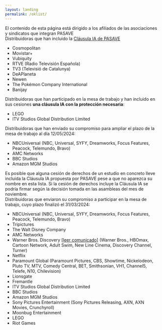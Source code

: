 ```yaml
---
layout: landing
permalink: /oklist/
---
```



<div class="bg-red-500 px-4 py-4 mb-8 text-white text-center font-bold rounded-lg">El contenido de esta página está dirigido a los afiliados de las asociaciones y sindicatos que integran PASAVE</div>

<div class="bg-green-200 p-4">

<div class="text-xl pb-4">Distribuidoras que han incluido la <a href="/clausula" class="font-medium text-blue-600 dark:text-blue-500 hover:underline">Cláusula IA de PASAVE</a></div>
<ul class="list-disc list-inside">
	<li class="font-bold">Cosmopolitan</li>
	<li class="font-bold">Movistar+</li>
	<li class="font-bold">Vubiquity</li>
	<li class="font-bold">RTVE (Radio Televisión Española)</li>
	<li class="font-bold">TV3 (Televisió de Catalunya)</li>
	<li class="font-bold">DeAPlaneta</li>
	<li class="font-bold">Newen</li>
	<li class="font-bold">The Pokémon Company International</li>
	<li class="font-bold">Banijay</li>
</ul>


<div class="text-xl pb-4 pt-8">Distribuidoras que han participado en la mesa de trabajo y han incluido en sus cesiones <b>una cláusula IA con la protección necesaria</b>:</div>
<ul class="list-disc list-inside">
	<li class="font-bold">LEGO</li>
	<li class="font-bold">ITV Studios Global Distribution Limited</li>
</ul>


<div class="text-xl pb-4 pt-8">Distribuidoras que han enviado su compromiso para ampliar el plazo de la mesa de trabajo al día 12/05/2024:</div>
<ul class="list-disc list-inside">
	<li><span class="font-bold">NBCUniversal</span> (NBC, Universal, SYFY, Dreamworks, Focus Features, Peacock, Telemundo, Bravo)</li>
	<li class="font-bold">AMC Networks</li>
	<li class="font-bold">BBC Studios</li>
	<li class="font-bold">Amazon MGM Studios</li>
</ul>


<div class="pt-8 italic">Es posible que alguna cesión de derechos de un estudio en concreto <span class="font-medium">lleve incluida la Cláusula IA propuesta por PASAVE</span> pese a que no aparezca su nombre en esta lista. Si la cesión de derechos incluye la Cláusula IA se podría firmar según la decisión tomada en las asambleas del mes de noviembre.</div>

</div>

<div class="text-gray-300 text-xl pb-4 pt-8">Distribuidoras que enviaron su compromiso a participar en la mesa de trabajo, cuyo plazo finalizó el 31/03/2024:</div>
<ul class="text-gray-300 list-disc list-inside">
	<li><span class="font-bold">NBCUniversal</span> (NBC, Universal, SYFY, Dreamworks, Focus Features, Peacock, Telemundo, Bravo)</li>
	<li class="font-bold">Tripictures</li>
	<li class="font-bold">The Walt Disney Company</li>
	<li class="font-bold">AMC Networks</li>
	<li><span class="font-bold">Warner Bros. Discovery</span> <a href="/assets/files/comunicados/wb.pdf">[leer comunicado]</a> (Warner Bros., HBOmax, Cartoon Network, Adult Swim, New Line Cinema, Discovery Channel, Turner)</li>
	<li class="font-bold">Netflix</li>
	<li><span class="font-bold">Paramount Global</span> (Paramount Pictures, CBS, Showtime, Nickelodeon, Pluto TV, MTV, Comedy Central, BET, Smithsonian, VH1, Channel5, Telefe, N10, Chilevision)</li>
	<li class="font-bold">Lionsgate</li>
	<li class="font-bold">Fremantle</li>
	<li class="font-bold">ITV Studios Global Distribution Limited</li>
	<li class="font-bold">BBC Studios</li>
	<li class="font-bold">Amazon MGM Studios</li>
	<li class="font-bold">Sony Pictures Entertainment (Sony Pictures Releasing, AXN, AXN Movies, Crunchyroll)</li>
	<li class="font-bold">Moonbug Entertainment</li>
	<li class="font-bold">LEGO</li>
	<li class="font-bold">Riot Games</li>
</ul>



